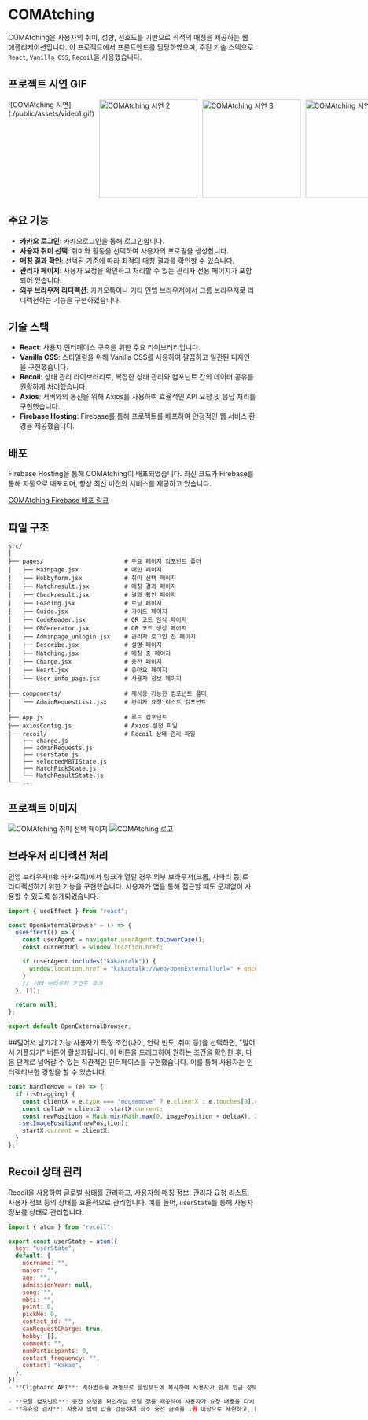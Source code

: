 
# COMAtching

COMAtching은 사용자의 취미, 성향, 선호도를 기반으로 최적의 매칭을 제공하는 웹 애플리케이션입니다. 이 프로젝트에서 프론트엔드를 담당하였으며, 주된 기술 스택으로 `React`, `Vanilla CSS`, `Recoil`을 사용했습니다.


## 프로젝트 시연 GIF

<div style="display: flex; gap: 10px;">
  ![COMAtching 시연](./public/assets/video1.gif)
  <img src="./public/assets/video2.gif" alt="COMAtching 시연 2" width="200" />
  <img src="./public/assets/video3.gif" alt="COMAtching 시연 3" width="200" />
  <img src="./public/assets/video4.gif" alt="COMAtching 시연 4" width="200" />
</div>


## 주요 기능

- **카카오 로그인**: 카카오로그인을 통해 로그인합니다.
- **사용자 취미 선택**: 취미와 활동을 선택하여 사용자의 프로필을 생성합니다.
- **매칭 결과 확인**: 선택된 기준에 따라 최적의 매칭 결과를 확인할 수 있습니다.
- **관리자 페이지**: 사용자 요청을 확인하고 처리할 수 있는 관리자 전용 페이지가 포함되어 있습니다.
- **외부 브라우저 리디렉션**: 카카오톡이나 기타 인앱 브라우저에서 크롬 브라우저로 리디렉션하는 기능을 구현하였습니다.

## 기술 스택

- **React**: 사용자 인터페이스 구축을 위한 주요 라이브러리입니다.
- **Vanilla CSS**: 스타일링을 위해 Vanilla CSS를 사용하여 깔끔하고 일관된 디자인을 구현했습니다.
- **Recoil**: 상태 관리 라이브러리로, 복잡한 상태 관리와 컴포넌트 간의 데이터 공유를 원활하게 처리했습니다.
- **Axios**: 서버와의 통신을 위해 Axios를 사용하여 효율적인 API 요청 및 응답 처리를 구현했습니다.
- **Firebase Hosting**: Firebase를 통해 프로젝트를 배포하여 안정적인 웹 서비스 환경을 제공했습니다.



## 배포

Firebase Hosting을 통해 COMAtching이 배포되었습니다. 최신 코드가 Firebase를 통해 자동으로 배포되며, 항상 최신 버전의 서비스를 제공하고 있습니다.

[COMAtching Firebase 배포 링크](https://comatching-devs.web.app/)


## 파일 구조

```plaintext
src/
│
├── pages/                       # 주요 페이지 컴포넌트 폴더
│   ├── Mainpage.jsx             # 메인 페이지
│   ├── Hobbyform.jsx            # 취미 선택 페이지
│   ├── Matchresult.jsx          # 매칭 결과 페이지
│   ├── Checkresult.jsx          # 결과 확인 페이지
│   ├── Loading.jsx              # 로딩 페이지
│   ├── Guide.jsx                # 가이드 페이지
│   ├── CodeReader.jsx           # QR 코드 인식 페이지
│   ├── QRGenerator.jsx          # QR 코드 생성 페이지
│   ├── Adminpage_unlogin.jsx    # 관리자 로그인 전 페이지
│   ├── Describe.jsx             # 설명 페이지
│   ├── Matching.jsx             # 매칭 중 페이지
│   ├── Charge.jsx               # 충전 페이지
│   ├── Heart.jsx                # 좋아요 페이지
│   └── User_info_page.jsx       # 사용자 정보 페이지
│
├── components/                  # 재사용 가능한 컴포넌트 폴더
│   └── AdminRequestList.jsx     # 관리자 요청 리스트 컴포넌트
│
├── App.js                       # 루트 컴포넌트
├── axiosConfig.js               # Axios 설정 파일
├── recoil/                      # Recoil 상태 관리 파일
│   ├── charge.js
│   ├── adminRequests.js
│   ├── userState.js
│   ├── selectedMBTIState.js
│   ├── MatchPickState.js
│   └── MatchResultState.js
└── ...
```

## 프로젝트 이미지

![COMAtching 취미 선택 페이지](./public/assets/guide.png)
![COMAtching 로고](./public/assets/logowhite.png)

## 브라우저 리디렉션 처리

인앱 브라우저(예: 카카오톡)에서 링크가 열릴 경우 외부 브라우저(크롬, 사파리 등)로 리디렉션하기 위한 기능을 구현했습니다. 사용자가 앱을 통해 접근할 때도 문제없이 사용할 수 있도록 설계되었습니다.

```javascript
import { useEffect } from "react";

const OpenExternalBrowser = () => {
  useEffect(() => {
    const userAgent = navigator.userAgent.toLowerCase();
    const currentUrl = window.location.href;

    if (userAgent.includes("kakaotalk")) {
      window.location.href = "kakaotalk://web/openExternal?url=" + encodeURIComponent(currentUrl);
    }
    // 기타 브라우저 조건도 추가
  }, []);

  return null;
};

export default OpenExternalBrowser;
```
##밀어서 넘기기 기능
사용자가 특정 조건(나이, 연락 빈도, 취미 등)을 선택하면, "밀어서 커플되기" 버튼이 활성화됩니다. 이 버튼을 드래그하여 원하는 조건을 확인한 후, 다음 단계로 넘어갈 수 있는 직관적인 인터페이스를 구현했습니다. 이를 통해 사용자는 인터랙티브한 경험을 할 수 있습니다.

```javascript
const handleMove = (e) => {
  if (isDragging) {
    const clientX = e.type === "mousemove" ? e.clientX : e.touches[0].clientX;
    const deltaX = clientX - startX.current;
    const newPosition = Math.min(Math.max(0, imagePosition + deltaX), 252); // 252는 이동 가능한 최대 위치
    setImagePosition(newPosition);
    startX.current = clientX;
  }
};
```
## Recoil 상태 관리

Recoil을 사용하여 글로벌 상태를 관리하고, 사용자의 매칭 정보, 관리자 요청 리스트, 사용자 정보 등의 상태를 효율적으로 관리합니다. 예를 들어, `userState`를 통해 사용자 정보를 상태로 관리합니다.

```javascript
import { atom } from "recoil";

export const userState = atom({
  key: "userState",
  default: {
    username: "",
    major: "",
    age: "",
    admissionYear: null,
    song: "",
    mbti: "",
    point: 0,
    pickMe: 0,
    contact_id: "",
    canRequestCharge: true,
    hobby: [],
    comment: "",
    numParticipants: 0,
    contact_frequency: "",
    contact: "kakao",
  },
});
- **Clipboard API**: 계좌번호를 자동으로 클립보드에 복사하여 사용자가 쉽게 입금 정보를 입력할 수 있도록 돕습니다.

- **모달 컴포넌트**: 충전 요청을 확인하는 모달 창을 제공하여 사용자가 요청 내용을 다시 확인하고 실수로 인한 요청을 방지할 수 있습니다.
- **유효성 검사**: 사용자 입력 값을 검증하여 최소 충전 금액을 1원 이상으로 제한하고, 올바른 금액만 전송될 수 있도록 합니다.


